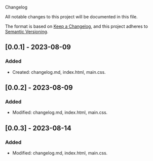  Changelog

All notable changes to this project will be documented in this file.

The format is based on [Keep a Changelog](https://keepachangelog.com/en/1.0.0/),
and this project adheres to [Semantic Versioning](https://semver.org/spec/v2.0.0.html).

## [0.0.1] - 2023-08-09

### Added

- Created: changelog.md, index.html, main.css.


## [0.0.2] - 2023-08-09

### Added

- Modified: changelog.md, index.html, main.css.


## [0.0.3] - 2023-08-14

### Added

- Modified: changelog.md, index.html, main.css.
